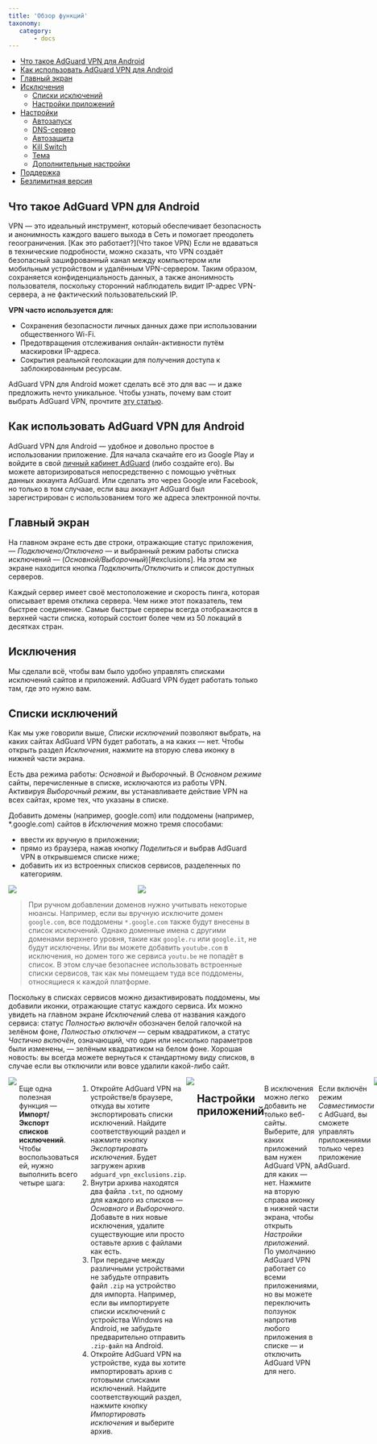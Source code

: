 ```yaml
---
title: 'Обзор функций'
taxonomy:
   category:
       - docs
---
```


* [Что такое AdGuard VPN для Android](#adguard-vpn)
* [Как использовать AdGuard VPN для Android](#use)
* [Главный экран](#main)
* [Исключения](#exclusions)
    * [Списки исключений](#lists)
    * [Настройки приложений](#apps)
* [Настройки](#settings)
    * [Автозапуск](#autostart)
    * [DNS-сервер](#dns-server)
    * [Автозащита](#auto-protection)
    * [Kill Switch](#kill-switch)
    * [Тема](#theme)
    * [Дополнительные настройки](#advanced-settings)
* [Поддержка](#support)
* [Безлимитная версия](#unlimited-version)

<a name="adguard-vpn"></a>
 
## Что такое AdGuard VPN для Android
 
VPN — это идеальный инструмент, который обеспечивает безопасность и анонимность каждого вашего выхода в Сеть и помогает преодолеть геоограничения. [Как это работает?](Что такое VPN) Если не вдаваться в технические подробности, можно сказать, что VPN создаёт безопасный зашифрованный канал между компьютером или мобильным устройством и удалённым VPN-сервером. Таким образом, сохраняется конфиденциальность данных, а также анонимность пользователя, поскольку сторонний наблюдатель видит IP-адрес VPN-сервера, а не фактический пользовательский IP. 

**VPN часто используется для:**
 
* Сохранения безопасности личных данных даже при использовании общественного Wi-Fi.
* Предотвращения отслеживания онлайн-активности путём маскировки IP-адреса.
* Сокрытия реальной геолокации для получения доступа к заблокированным ресурсам.
 
AdGuard VPN для Android может сделать всё это для вас — и даже предложить нечто уникальное. Чтобы узнать, почему вам стоит выбрать AdGuard VPN, прочтите [эту статью](ссылка). 
 
<a name="use"></a>

## Как использовать AdGuard VPN для Android
 
AdGuard VPN для Android — удобное и довольно простое в использовании приложение. Для начала скачайте его из Google Play и войдите в свой [личный кабинет AdGuard](https://auth.adguard.com/login.html) (либо      создайте его). Вы можете авторизироваться непосредственно с помощью учётных данных аккаунта AdGuard. Или сделать это через Google или Facebook, но только в том случаае, если ваш аккаунт AdGuard был зарегистрирован с использованием того же адреса электронной почты.
 
<a name="main"></a>
 
## Главный экран
 
На главном экране есть две строки, отражающие статус приложения, — *Подключено/Отключено* —  и выбранный режим работы списка исключений — (*Основной/Выборочный*)[#exclusions]. На этом же экране находится кнопка *Подключить/Отключить* и список доступных серверов.
 
Каждый сервер имеет своё местоположение и скорость пинга, которая описывает время отклика сервера. Чем ниже этот показатель, тем быстрее соединение. Самые быстрые серверы всегда отображаются в верхней части списка, который состоит более чем из 50 локаций в десятках стран. 
 
<a name="exclusions"></a>

## Исключения

Мы сделали всё, чтобы вам было удобно управлять списками исключений сайтов и приложений. AdGuard VPN будет работать только там, где это нужно вам. 

<a name="lists"></a>

## Списки исключений
 
Как мы уже говорили выше, *Списки исключений* позволяют выбрать, на каких сайтах AdGuard VPN будет работать, а на каких — нет. Чтобы открыть раздел *Исключения*, нажмите на вторую слева иконку в нижней части экрана.
 
Есть два режима работы: *Основной* и *Выборочный*. В *Основном режиме* сайты, перечисленные в списке, исключаются из работы VPN.  Активируя *Выборочный режим*, вы устанавливаете действие VPN на всех сайтах, кроме тех, что указаны в списке. 
 
Добавить домены (например, google.com) или поддомены (например, *.google.com) сайтов в *Исключения* можно тремя способами: 
* ввести их вручную в приложении;
* прямо из браузера, нажав кнопку *Поделиться* и выбрав AdGuard VPN в открывшемся списке ниже; 
* добавить их из встроенных списков сервисов, разделенных по категориям.

<div style="display:flex">
     <div style="flex:1;padding-right:5px;">
          <img src="https://cdn.adguard.com/public/Adguard/kb/VPN/Screenshots/add_site.png" style=" max-width: 350px;">
     </div>
     <div style="flex:1;padding-left:5px;">
          <img src="https://cdn.adguard.com/public/Adguard/kb/VPN/Screenshots/Add_site_from_list.png" style=" max-width: 350px; ">
     </div>
</div>

> При ручном добавлении доменов нужно учитывать некоторые нюансы. Например, если вы вручную исключите домен `google.com`, все поддомены `*.google.com` также будут внесены в список исключений. Однако доменные имена с другими доменами верхнего уровня, такие как `google.ru` или `google.it`, не будут исключены. Или вы можете добавить `youtube.com` в исключения, но домен того же сервиса `youtu.be` не попадёт в список. В этом случае безопаснее использовать встроенные списки сервисов, так как мы помещаем туда все поддомены, относящиеся к каждой платформе.
 
Поскольку в списках сервисов можно дизактивировать поддомены, мы добавили иконки, отражающие статус каждого сервиса. Их можно увидеть на главном экране *Исключений* слева от названия каждого сервиса: статус *Полностью включён* обозначен белой галочкой на зелёном фоне, *Полностью отключен* — серым квадратиком, а статус *Частично включён*, означающий, что один или несколько параметров были изменены, —  зелёным квадратиком на белом фоне. Хорошая новость: вы всегда можете вернуться к стандартному виду списков, в случае если вы отключили или вовсе удалили какой-либо сайт.

<div style="display:flex">
     <div style="flex:1;padding-right:5px;">
          <img src="https://cdn.adguard.com/public/Adguard/kb/VPN/Screenshots/statuses.png" style=" max-width: 350px;">
     </div>

Еще одна полезная функция — **Импорт/Экспорт списков исключений**. Чтобы воспользоваться ей, нужно выполнить всего четыре шага:
 
1. Откройте AdGuard VPN на устройстве/в браузере, откуда вы хотите экспортировать списки исключений. Найдите соответствующий раздел и нажмите кнопку *Экспортировать исключения*. Будет загружен архив `adguard_vpn_exclusions.zip`.
2. Внутри архива находятся два файла `.txt`, по одному для каждого из списков — *Основного* и *Выборочного*. Добавьте в них новые исключения, удалите существующие или просто оставьте архив с файлами как есть.
3. При передаче между различными устройствами не забудьте отправить файл `.zip` на устройство для импорта. Например, если вы импортируете списки исключений с устройства Windows на Android, не забудьте предварительно отправить `.zip-файл` на Android.
4. Откройте AdGuard VPN на устройстве, куда вы хотите импортировать архив с готовыми списками исключений. Найдите соответствующий раздел, нажмите кнопку *Импортировать исключения* и выберите архив.

<div style="display:flex">
     <div style="flex:1;padding-right:5px;">
          <img src="https://cdn.adguard.com/public/Adguard/kb/VPN/Screenshots/imp-exp.png" style=" max-width: 350px;">
     </div>
 
<a name="apps"></a>

## Настройки приложений
 
В исключения можно легко добавить не только веб-сайты. Выберите, для каких приложений вам нужен AdGuard VPN, а для каких — нет. Нажмите на вторую справа иконку в нижней части экрана, чтобы открыть *Настройки приложений*. По умолчанию AdGuard VPN работает со всеми приложениями, но вы можете переключить ползунок напротив любого приложения в списке — и отключить AdGuard VPN для него.  
 
Если включён режим *Совместимости* с AdGuard, вы сможете управлять приложениями только через приложение AdGuard. 

<div style="display:flex">
     <div style="flex:1;padding-right:5px;">
          <img src="https://cdn.adguard.com/public/Adguard/kb/VPN/Screenshots/apps_settings.jpg" style=" max-width: 350px;">
     </div>
 
<a name="settings"></a>

## Настройки 
 
Чтобы попасть в *Настройки*, нажмите на иконку в виде шестерёнки в правом нижнем углу экрана. Первый раздел, который вы там увидите, и которому стоит уделить особое внимание, называется *Настройки приложения*. Благодаря ему вы сможете настроить AdGuard VPN для Android под себя.

<a name="autostart"></a>

### Автозапуск AdGuard VPN
 
Переведите переключатель вправо, чтобы активировать автозапуск AdGuard VPN после запуска устройства.
 
<a name="dns-server"></a>
 
### DNS-сервер
 
Целью [системы доменных имён (DNS)](https://kb.adguard.com/en/general/dns-filtering#what-is-dns) является преобразование имён веб-сайтов в нечто понятное браузерам слова, т.е. В IP-адреса. Эту работу выполняют DNS-серверы. AdGuard VPN для Android предлагает на выбор несколько DNS-серверов, каждый из которых обладает особыми свойствами. Например, [AdGuard DNS](https://kb.adguard.com/en/dns/overview) устраняет рекламу и защищает ваше устройство от слежки, а AdGuard DNS Family Protection сочетает функции AdGuard DNS с *Безопасным поиском* и блокировкой контента для взрослых. Также есть возможность добавить пользовательский DNS-сервер.

<a name="auto-protection"></a>

### Автозащита

Эта функция включает AdGuard VPN автоматически, когда ваше устройство подключается к сотовой или Wi-Fi сети.
 
<a name="kill-switch"></a>
 
### Kill Switch
 
Вы можете настроить функцию Kill Switch на своём устройстве Android, следуя простым инструкциям на экране. Зачем вам это нужно? Если по какой-то причине ваше VPN-соединение внезапно прервётся, в то время как вы будете подключены к мобильной сети или общественному Wi-Fi, Kill Switch автоматически отключит интернет-соединение, чтобы не позволить злоумышленникам завладеть вашими данными.
 
Обратите внимание, что если Kill Switch включён, *Настройки приложений* и *Исключения* не будут работать.
 
<a name="theme"></a>
 
### Тема

Вы можете выбрать тему приложения по умолчанию, тёмную или светлую.

<div style="display:flex">
     <div style="flex:1;padding-right:5px;">
          <img src="https://cdn.adguard.com/public/Adguard/kb/VPN/Screenshots/light.jpg" style=" max-width: 350px;">
     </div>

<div style="display:flex">
     <div style="flex:1;padding-right:5px;">
          <img src="https://cdn.adguard.com/public/Adguard/kb/VPN/Screenshots/dark.jpg" style=" max-width: 350px;">
     </div>

 
<a name="advanced-settings"></a>

### Расширенные настройки
 
В *Расширенных настройках* мы разместили пять разделов. Вы можете *Помочь нам стать лучше*, сдвинув переключатель в верхнем блоке. Это действие позволит AdGuard VPN собирать отчеты об авариях, технические данные и данные о взаимодействии. Информация будет поступать анонимно.
 
В разделе *Режим работы* вы можете выбрать один из трёх режимов работы приложения: VPN, прокси и режим интеграции. В режиме *VPN* весь трафик автоматически направляется через AdGuard VPN. Когда включён *Режим прокси* (SOCKS5), AdGuard VPN запускает локальный прокси-сервер, доступный для использования другими приложениями для маршрутизации трафика. Используйте этот режим, только если знаете, что делаете. Включенный *Режим совместимости* позволяет AdGuard VPN и AdGuard Ad Blocker работать вместе.  

Обратите внимание, что некоторые функции AdGuard VPN в режиме *Совместимости* не работают: возможность выбора DNS-сервера, Kill Switch и Автозащита. А функция добавления приложений в исключения осуществляется через AdGuard Ad Blocker. 
 
Следующие два раздела — *Уровень логирования* и *Диагностическая информация*. Что касается первой опции, не рекомендуется включать расширенный уровень логирования, если этого не требует наша служба поддержки. *Диагностическая информация*, т.е. локально сохранённая техническая информация об устройстве и соединениях (IP-адрес, ID, ping и т.д.), может быть отправлена нам в случае каких-либо технических проблем.
 
Последний раздел *Расширенных настроек* —  это *Низкоуровневые настройки*. Последний раздел *Расширенных настроек* —  это *Низкоуровневые настройки*. Мы настоятельно рекомендуем не заходить в этот раздел, если вы не являетесь высококвалифицированным специалистом, или вас не попросила об этом наша служба поддержки. Здесь вы найдёте несколько опций, позволяющих настроить AdGuard VPN в соответствии с вашими потребностями. Включите протокол IPv6 на VPN-интерфейсе, выберите порт прокси-сервера или версию интернет-протокола, который должен использоваться, — но только если у вас есть необходимые знания.
 
<a name="support"></a>
 
### Поддержка
 
В разделе *Поддержка* вы можете оставить отзыв, сообщить об ошибке или экспортировать логи и системную информацию для последующей отправки в службу поддержки.
 
<a name="unlimited-version"></a>

## Безлимитная версия
 
Вы можете использовать AdGuard VPN для Android бесплатно, но тогда будут действовать определённые ограничения:

* AdGuard VPN можно использовать только на двух устройствах одновременно
* Ограничение трафика 3 ГБ/месяц  
* Ограничение скорости 20 Мбит/сек
* Многие локации недоступны

В то же время вы можете приобрести подписку, чтобы получить доступ к безлимитной версии приложения. В *Настройках* выберите *О лицензии* и нажмите кнопку *Управлять*. Вы будете отправлены на страницу браузера, где сможете выбрать *Ежемесячный* или *Ежегодный* план оплаты.
 
Подписка позволяет получить больше преимуществ по сравнению с бесплатной версией:
 
* До пяти одновременно подключенных устройств 
* Неограниченный трафик 
* Отсутствие ограничения скорости 
* Доступны все 50+ локаций 
 
Подробнее о различиях между бесплатной и платной версиями AdGuard VPN вы можете прочитать в [этой статье] (Различия между бесплатной и полной версиями).

